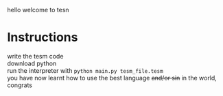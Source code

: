 hello welcome to tesn  
# Instructions
write the tesm code  
download python  
run the interpreter with `python main.py tesm_file.tesm`  
you have now learnt how to use the best language ~~and/or sin~~ in the world, congrats  
